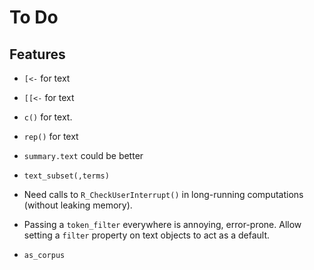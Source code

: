 To Do
=====

Features
--------

 * `[<-` for text

 * `[[<-` for text

 * `c()` for text.

 * `rep()` for text

 * `summary.text` could be better

 * `text_subset(,terms)`

 * Need calls to `R_CheckUserInterrupt()` in long-running computations
   (without leaking memory).

 * Passing a `token_filter` everywhere is annoying, error-prone. Allow
   setting a `filter` property on text objects to act as a default.

 * `as_corpus`
